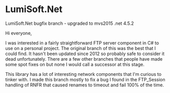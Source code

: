 # LumiSoft.Net
LumiSoft.Net bugfix branch - upgraded to mvs2015 .net 4.5.2

Hi everyone,

I was interested in a fairly straightforward FTP server component in C# to use on a personal project. The original branch of this was the best that I could find. It hasn't been updated since 2012 so probably safe to consider it dead unfortunately. There are a few other branches that people have made some spot fixes on but none I would call a successor at this stage. 

This library has a lot of interesting network components that I'm curious to tinker with. I made this branch mostly to fix a bug I found in the FTP_Session handling of RNFR that caused renames to timeout and fail 100% of the time.

